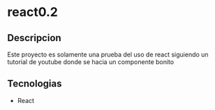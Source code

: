 # react0.2

## Descripcion
Este proyecto es solamente una prueba del uso de react siguiendo un tutorial de youtube donde se hacia un componente bonito


## Tecnologias
- React
